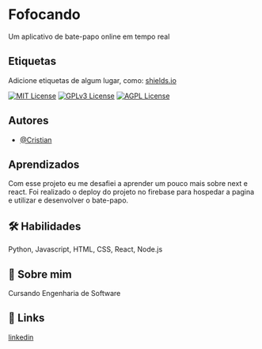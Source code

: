 # Fofocando

Um aplicativo de bate-papo online em tempo real


## Etiquetas

Adicione etiquetas de algum lugar, como: [shields.io](https://shields.io/)

[![MIT License](https://img.shields.io/badge/License-MIT-green.svg)](https://choosealicense.com/licenses/mit/)
[![GPLv3 License](https://img.shields.io/badge/License-GPL%20v3-yellow.svg)](https://opensource.org/licenses/)
[![AGPL License](https://img.shields.io/badge/license-AGPL-blue.svg)](http://www.gnu.org/licenses/agpl-3.0)

## Autores

- [@Cristian](https://github.com/Kemeker)

## Aprendizados

Com esse projeto eu me desafiei a aprender um pouco mais sobre next e react. Foi realizado o deploy do projeto no firebase para hospedar a pagina e utilizar e desenvolver o bate-papo.

## 🛠 Habilidades
Python, Javascript, HTML, CSS, React, Node.js

## 🚀 Sobre mim
Cursando Engenharia de Software

## 🔗 Links

[linkedin](https://www.linkedin.com/in/cristian-bevilaqua-6506ba217/)
